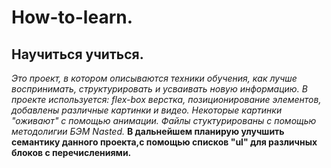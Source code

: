 # How-to-learn.
## Научиться учиться.
_Это проект, в котором описываются техники обучения, как лучше воспринимать, структурировать и усваивать новую информацию. В проекте используется: flex-box верстка, позиционирование элементов, добавлены различные картинки и видео. Некоторые картинки "оживают" с помощью анимации. Файлы стуктурированы с помощью методолигии БЭМ Nasted._
__В дальнейшем планирую улучшить семантику данного проекта,с помощью списков "ul" для различных блоков с перечислениями.__
